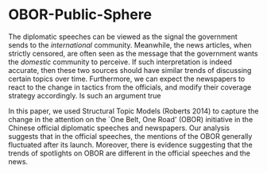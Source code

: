 # OBOR-Public-Sphere

The diplomatic speeches can be viewed as the signal the government sends to the *international* community. Meanwhile, the news articles, when strictly censored, are often seen as the message that the government wants the *domestic* community to perceive. If such interpretation is indeed accurate, then these two sources should have similar trends of discussing certain topics over time. Furthermore, we can expect the newspapers to react to the change in tactics from the officials, and modify their coverage strategy accordingly. Is such an argument true

In this paper, we used Structural Topic Models (Roberts 2014) to capture the change in the attention on the `One Belt, One Road' (OBOR) initiative in the Chinese official diplomatic speeches and newspapers. Our analysis suggests that in the official speeches, the mentions of the OBOR generally fluctuated after its launch. Moreover, there is evidence suggesting that the trends of spotlights on OBOR are different in the official speeches and the news.

